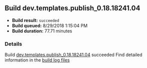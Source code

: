 ## Build dev.templates.publish_0.18.18241.04
- **Build result:** `succeeded`
- **Build queued:** 8/29/2018 1:15:04 PM
- **Build duration:** 77.71 minutes
### Details
Build [dev.templates.publish_0.18.18241.04](https://winappstudio.visualstudio.com/web/build.aspx?pcguid=a4ef43be-68ce-4195-a619-079b4d9834c2&builduri=vstfs%3a%2f%2f%2fBuild%2fBuild%2f26177) succeeded
Find detailed information in the [build log files](https://uwpctdiags.blob.core.windows.net/buildlogs/dev.templates.publish_0.18.18241.04_logs.zip)
